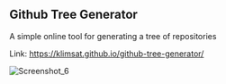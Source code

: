 <h2>Github Tree Generator</h2>
A simple online tool for generating a tree of repositories

Link: https://klimsat.github.io/github-tree-generator/

![Screenshot_6](https://github.com/klimsat/github-tree-generator/assets/25348662/c421ef2e-05a8-4f65-80bd-1a5411927efe)
